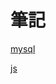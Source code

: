 # 筆記

[mysql](https://github.com/alanwang1207/note/blob/master/mysql.md)

[js](https://github.com/alanwang1207/note/blob/master/js.md)

